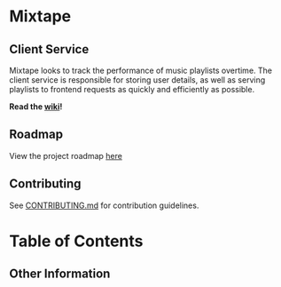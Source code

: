 # Mixtape
## Client Service

Mixtape looks to track the performance of music playlists overtime. The client service is responsible for storing user details, as well as serving playlists to frontend requests as quickly and efficiently as possible.

**Read the [wiki](https://github.com/slaymance/client-service/wiki)!**

## Roadmap

View the project roadmap [here](https://github.com/slaymance/client-service/wiki/Roadmap)

## Contributing

See [CONTRIBUTING.md](CONTRIBUTING.md) for contribution guidelines.

# Table of Contents

## Other Information

